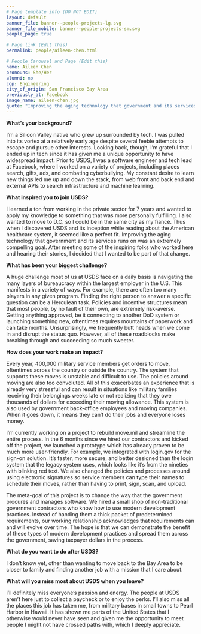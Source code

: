 ```yaml
---
# Page template info (DO NOT EDIT)
layout: default
banner_file: banner--people-projects-lg.svg
banner_file_mobile: banner--people-projects-sm.svg
people_page: true

# Page link (Edit this)
permalink: people/aileen-chen.html

# People Carousel and Page (Edit this)
name: Aileen Chen
pronouns: She/Her
alumni: no
cop: Engineering
city_of_origin: San Francisco Bay Area
previously_at: Facebook
image_name: aileen-chen.jpg
quote: "Improving the aging technology that government and its services runs on was an extremely compelling goal."
---
```


**What’s your background?**

I’m a Silicon Valley native who grew up surrounded by tech. I was pulled into its vortex at a relatively early age despite several feeble attempts to escape and pursue other interests. Looking back, though, I’m grateful that I ended up in tech since it has given me a unique opportunity to have widespread impact. Prior to USDS, I was a software engineer and tech lead at Facebook, where I worked on a variety of projects, including places search, gifts, ads, and combating cyberbullying. My constant desire to learn new things led me up and down the stack, from web front and back end and external APIs to search infrastructure and machine learning.

**What inspired you to join USDS?**

I learned a ton from working in the private sector for 7 years and wanted to apply my knowledge to something that was more personally fulfilling. I also wanted to move to D.C. so I could be in the same city as my fiancé. Thus when I discovered USDS and its inception while reading about the American healthcare system, it seemed like a perfect fit. Improving the aging technology that government and its services runs on was an extremely compelling goal. After meeting some of the inspiring folks who worked here and hearing their stories, I decided that I wanted to be part of that change.

**What has been your biggest challenge?**

A huge challenge most of us at USDS face on a daily basis is navigating the many layers of bureaucracy within the largest employer in the U.S. This manifests in a variety of ways. For example, there are often too many players in any given program. Finding the right person to answer a specific question can be a Herculean task. Policies and incentive structures mean that most people, by no fault of their own, are extremely risk-averse. Getting anything approved, be it connecting to another DoD system or launching something new, oftentimes requires mountains of paperwork and can take months. Unsurprisingly, we frequently butt heads when we come in and disrupt the status quo. However, all of these roadblocks make breaking through and succeeding so much sweeter.

**How does your work make an impact?**

Every year, 400,000 military service members get orders to move, oftentimes across the country or outside the country. The system that supports these moves is unstable and difficult to use. The policies around moving are also too convoluted. All of this exacerbates an experience that is already very stressful and can result in situations like military families receiving their belongings weeks late or not realizing that they owe thousands of dollars for exceeding their moving allowance. This system is also used by government back-office employees and moving companies. When it goes down, it means they can’t do their jobs and everyone loses money.

I’m currently working on a project to rebuild move.mil and streamline the entire process. In the 6 months since we hired our contractors and kicked off the project, we launched a prototype which has already proven to be much more user-friendly. For example, we integrated with login.gov for the sign-on solution. It’s faster, more secure, and better designed than the login system that the legacy system uses, which looks like it’s from the nineties with blinking red text. We also changed the policies and processes around using electronic signatures so service members can type their names to schedule their moves, rather than having to print, sign, scan, and upload.

The meta-goal of this project is to change the way that the government procures and manages software. We hired a small shop of non-traditional government contractors who know how to use modern development practices. Instead of handing them a thick packet of predetermined requirements, our working relationship acknowledges that requirements can and will evolve over time. The hope is that we can demonstrate the benefit of these types of modern development practices and spread them across the government, saving taxpayer dollars in the process.

**What do you want to do after USDS?**

I don’t know yet, other than wanting to move back to the Bay Area to be closer to family and finding another job with a mission that I care about.

**What will you miss most about USDS when you leave?**

I’ll definitely miss everyone’s passion and energy. The people at USDS aren’t here just to collect a paycheck or to enjoy the perks. I’ll also miss all the places this job has taken me, from military bases in small towns to Pearl Harbor in Hawaii. It has shown me parts of the United States that I otherwise would never have seen and given me the opportunity to meet people I might not have crossed paths with, which I deeply appreciate.
